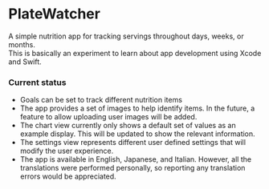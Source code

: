 # PlateWatcher

A simple nutrition app for tracking servings throughout days, weeks, or months.\
This is basically an experiment to learn about app development using Xcode and Swift.

### Current status
- Goals can be set to track different nutrition items
- The app provides a set of images to help identify items. In the future, a feature to allow uploading user images will be added.
- The chart view currently only shows a default set of values as an example display. This will be updated to show the relevant information.
- The settings view represents different user defined settings that will modify the user experience.
- The app is available in English, Japanese, and Italian. However, all the translations were performed personally, so reporting any translation errors would be appreciated.
